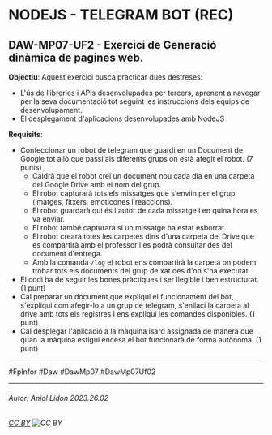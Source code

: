 # NODEJS - TELEGRAM BOT (REC)
## DAW-MP07-UF2 - Exercici de Generació dinàmica de pagines web.
**Objectiu**: Aquest exercici busca practicar dues destreses:
+ L'ús de llibreries i APIs desenvolupades per tercers, aprenent a navegar per la seva documentació tot seguint les instruccions dels equips de desenvolupament.
+ El desplegament d'aplicacions desenvolupades amb NodeJS

**Requisits**: 
+ Confeccionar un robot de telegram que guardi en un Document de Google tot allò que passi als diferents grups on està afegit el robot. (7 punts)
    + Caldrà que el robot creï un document nou cada dia en una carpeta del Google Drive amb el nom del grup.
    + El robot capturarà tots els missatges que s'enviin per el grup (imatges, fitxers, emoticones i reaccions).
    + El robot guardarà qui és l'autor de cada missatge i en quina hora es va enviar.
    + El robot també capturarà si un missatge ha estat esborrat.
    + El robot crearà totes les carpetes dins d'una carpeta del Drive que es compartirà amb el professor i es podrà consultar des del document d'entrega.
    + Amb la comanda `/log` el robot ens compartirà la carpeta on podem trobar tots els documents del grup de xat des d'on s'ha executat.
+ El codi ha de seguir les bones pràctiques i ser llegible i ben estructurat. (1 punt)
+ Cal preparar un document que expliqui el funcionament del bot, s'expliqui com afegir-lo a un grup de telegram, s'enllaci la carpeta al drive amb tots els registres i ens expliqui les comandes disponibles. (1 punt)
+ Cal desplegar l'aplicació a la màquina isard assignada de manera que quan la màquina estigui encesa el bot funcionarà de forma autònoma. (1 punt)


---

#FpInfor #Daw #DawMp07 #DawMp07Uf02

---

###### Autor: Aniol Lidon 2023.26.02 
###### [CC BY](https://creativecommons.org/licenses/by/4.0/) ![CC BY](https://licensebuttons.net/l/by/3.0/80x15.png)
